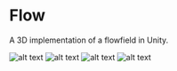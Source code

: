 # Flow
A 3D implementation of a flowfield in Unity.

![alt text](https://github.com/DidStuffStudio/Flow/tree/master/Images/Flow1.png?raw=true)
![alt text](https://github.com/DidStuffStudio/Flow/tree/master/Images/Flow2.png?raw=true)
![alt text](https://github.com/DidStuffStudio/Flow/tree/master/Images/Flow3.png?raw=true)
![alt text](https://github.com/DidStuffStudio/Flow/tree/master/Images/Flow4.png?raw=true)
